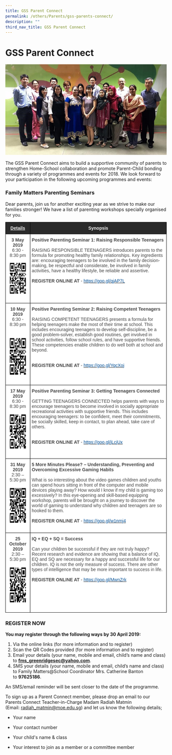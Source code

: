 ```yaml
---
title: GSS Parent Connect
permalink: /others/Parents/gss-parents-connect/
description: ""
third_nav_title: GSS Parent Connect
---
```



# **GSS Parent Connect**

![](/images/pc.jpg)

The GSS Parent Connect aims to build a supportive community of parents to strengthen Home-School collaboration and promote Parent-Child bonding through a variety of programmes and events for 2018. We look forward to your participation in the following upcoming programmes and events:


### Family Matters Parenting Seminars

Dear parents, join us for another exciting year as we strive to make our families stronger! We have a list of parenting workshops specially organised for you.





<table style="border-collapse:collapse;border-spacing:0" class="tg"><thead><tr><th style="background-color:#2A2A2A;border-color:#000000;border-style:solid;border-width:1px;color:#EEE;font-family:Arial, sans-serif;font-size:14px;font-weight:bold;overflow:hidden;padding:10px 5px;text-align:center;text-decoration:underline;vertical-align:top;word-break:normal">Details</th><th style="background-color:#2A2A2A;border-color:#000000;border-style:solid;border-width:1px;color:#EEE;font-family:Arial, sans-serif;font-size:14px;font-weight:bold;overflow:hidden;padding:10px 5px;text-align:center;vertical-align:top;word-break:normal">Synopsis</th></tr></thead><tbody><tr><td style="background-color:#FFF;border-color:#000000;border-style:solid;border-width:1px;color:#454545;font-family:Arial, sans-serif;font-size:14px;overflow:hidden;padding:10px 5px;text-align:center;vertical-align:top;word-break:normal"><span style="font-weight:bold"> 3 May 2019 </span><br><span style="background-color:initial">6:30 - 8:30 pm</span><span style="color:black;background-color:initial"> </span><br><img src="/images/1aa.jpg" alt="1.jpg" width="142" height="128"></td><td style="background-color:#FFF;border-color:#000000;border-style:solid;border-width:1px;color:#454545;font-family:Arial, sans-serif;font-size:14px;overflow:hidden;padding:10px 5px;text-align:left;vertical-align:top;word-break:normal"><span style="font-weight:bold">Positive Parenting Seminar 1: Raising Responsible Teenagers</span><br><br>RAISING RESPONSIBLE TEENAGERS introduces parents to the formula for promoting healthy family relationships. Key ingredients are: encouraging teenagers to be involved in the family decision-making, be respectful and considerate, be involved in family activities, have a healthy lifestyle, be reliable and assertive.  <br><br><span style="font-weight:bold">REGISTER ONLINE AT</span> - <a href="https://goo.gl/qjAP7L" target="_blank" rel="noopener noreferrer"><span style="text-decoration:none;color:#035096">https://goo.gl/qjAP7L</span></a><br><br></td></tr><tr><td style="background-color:#FFF;border-color:#000000;border-style:solid;border-width:1px;color:#454545;font-family:Arial, sans-serif;font-size:14px;overflow:hidden;padding:10px 5px;text-align:center;vertical-align:top;word-break:normal"><span style="font-weight:bold;background-color:initial"> 10 May 2019</span><span style="background-color:initial"> </span><br>6:30 - 8:30 pm<br><br><img src="/images/2aa.jpg" alt="2.jpg" width="152" height="152"></td><td style="background-color:#FFF;border-color:#000000;border-style:solid;border-width:1px;color:#454545;font-family:Arial, sans-serif;font-size:14px;overflow:hidden;padding:10px 5px;text-align:left;vertical-align:top;word-break:normal"><span style="font-weight:bold">Positive Parenting Seminar 2: Raising Competent Teenagers</span><br><br>RAISING COMPETENT TEENAGERS presents a formula  for helping teenagers make the most of their time  at school. This includes encouraging teenagers to develop self-discipline, be a good problem-solver, establish good routines, get involved in school activities, follow school rules, and have supportive friends. These competencies enable children to do well both at school and beyond. <br><br><br><span style="font-weight:bold">REGISTER ONLINE AT</span> - <a href="https://goo.gl/YqcXoj" target="_blank" rel="noopener noreferrer"><span style="text-decoration:none;color:#035096">https://goo.gl/YqcXoj</span></a><br></td></tr><tr><td style="background-color:#FFF;border-color:#000000;border-style:solid;border-width:1px;color:#454545;font-family:Arial, sans-serif;font-size:14px;overflow:hidden;padding:10px 5px;text-align:center;vertical-align:top;word-break:normal"> <span style="font-weight:bold">17 May 2019</span><br>6:30 - 8:30 pm <br><img src="/images/3aa.jpg" alt="3.jpg" width="142" height="142"></td><td style="background-color:#FFF;border-color:#000000;border-style:solid;border-width:1px;color:#454545;font-family:Arial, sans-serif;font-size:14px;overflow:hidden;padding:10px 5px;text-align:left;vertical-align:top;word-break:normal"><span style="font-weight:bold">Positive Parenting Seminar 3: Getting Teenagers Connected</span><br><br>GETTING TEENAGERS CONNECTED helps parents with ways to encourage teenagers to become involved in socially appropriate recreational activities with supportive friends. This includes encouraging teenagers: to be confident,  meet their commitments, be socially skilled, keep in contact, to plan ahead, take care of others.   <br><br><br><span style="font-weight:bold">REGISTER ONLINE AT</span> - <a href="https://goo.gl/jLcjUx" target="_blank" rel="noopener noreferrer"><span style="text-decoration:none;color:#035096">https://goo.gl/jLcjUx</span></a></td></tr><tr><td style="background-color:#FFF;border-color:#000000;border-style:solid;border-width:1px;color:#454545;font-family:Arial, sans-serif;font-size:14px;overflow:hidden;padding:10px 5px;text-align:center;vertical-align:top;word-break:normal"><span style="font-weight:bold">31 May 2019</span><br>2:30 – 5:30 pm<br><img src="/images/4aa.jpg" alt="4.jpg" width="144" height="144"></td><td style="background-color:#FFF;border-color:#000000;border-style:solid;border-width:1px;color:#454545;font-family:Arial, sans-serif;font-size:14px;overflow:hidden;padding:10px 5px;text-align:left;vertical-align:top;word-break:normal"><span style="font-weight:bold">5 More Minutes Please? – Understanding, Preventing and Overcoming Excessive Gaming Habits</span><br><br>What is so interesting about the video games children and youths can spend hours sitting in front of the computer and mobile devices playing away? How would I know if my child is gaming too excessively? In this eye-opening and skill-based equipping workshop, parents will be brought on a journey to discover the world of gaming to understand why children and teenagers are so hooked to them.<br><br><span style="font-weight:bold">REGISTER ONLINE AT </span>- <a href="https://goo.gl/w1nmj4" target="_blank" rel="noopener noreferrer"><span style="text-decoration:none;color:#035096">https://goo.gl/w1nmj4 </span></a></td></tr><tr><td style="background-color:#FFF;border-color:#000000;border-style:solid;border-width:1px;color:#454545;font-family:Arial, sans-serif;font-size:14px;overflow:hidden;padding:10px 5px;text-align:center;vertical-align:top;word-break:normal"><span style="font-weight:bold">25 October 2019</span><br>2:30 – 5:30 pm<br><img src="/images/5aa.jpg" alt="5.jpg" width="145" height="145"></td><td style="background-color:#FFF;border-color:#000000;border-style:solid;border-width:1px;color:#454545;font-family:Arial, sans-serif;font-size:14px;overflow:hidden;padding:10px 5px;text-align:left;vertical-align:top;word-break:normal"><span style="font-weight:bold">IQ + EQ + SQ = Success</span><br><br>Can your children be successful if they are not truly happy? Recent research and evidence are showing that a balance of IQ, EQ and SQ are necessary for a happy and successful life for our children. IQ is not the only measure of success. There are other types of intelligence that may be more important to success in life.<br><br><span style="font-weight:bold">REGISTER ONLINE AT</span> - <a href="https://goo.gl/MwnZrk" target="_blank" rel="noopener noreferrer"><span style="text-decoration:none;color:#035096">https://goo.gl/MwnZrk</span></a></td></tr></tbody></table>


### **REGISTER NOW**

**You may register through the following ways by 30 April 2019:**  

1.  Via the online links (for more information and to register)
2.  Scan the QR Codes provided (for more information and to register)
3.  Email your details (your name, mobile and email, child’s name and class) to **[fms\_greenridgesec@yahoo.com](mailto:fms\_greenridgesec@yahoo.com)**. 
4.  SMS your details (your name, mobile and email, child’s name and class) to Family Matters@School Coordinator Mrs. Catherine Banton  to **97625186**. 

An SMS/email reminder will be sent closer to the date of the programme.

To sign up as a Parent Connect member, please drop an email to our Parents Connect Teacher-in-Charge Madam Radiah Matmin (Email: [radiah\_matmin@moe.edu.sg](mailto:radiah_matmin@moe.edu.sg)) and let us know the following details;

*   Your name  
    
*   Your contact number  
    
*   Your child's name & class  
    
*   Your interest to join as a member or a committee member